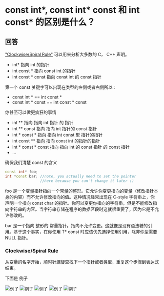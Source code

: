 # const int*, const int* const 和 int const* 的区别是什么？

## 回答

["Clockwise/Spiral Rule"](http://c-faq.com/decl/spiral.anderson.html) 可以用来分析大多数的 C， C++ 声明。

- int* 指向 int 的指针
- int const * 指向 const int 的指针
- int const * const 指向 const int 的 const 指针

第一个 const 关键字可以出现在类型的左侧或者右侧所以：

- const int * == int const *
- const int * const == int const * const

你甚至可以做更疯狂的事情

- int ** 指向 指向 int 指针 的 指针
- int ** const 指向 指向 int 指针的 const 指针
- int * const * 指向 指向 int const 型 指针的指针
- int const ** 指向 指向 const int 的指针的指针
- int * const * const 指向 指向 int 的 const 指针 的 const 指针
- ...

确保我们清楚 const 的含义

```C++
const int* foo;
int *const bar; //note, you actually need to set the pointer 
                //here because you can't change it later ;)
```

foo 是一个变量指针指向一个常量的整形。它允许你变更指向的变量（修改指针本身的内容）而不允许修改指向的值。这种情况经常出现在 C-style 字符串上，你声明一个指向 const char 的指针。你可以变更你指向的字符串，但是不能修改指向字符串的内容。当字符串存储在程序的数据区段时这就很重要了，因为它是不允许修改的。

bar 是一个指向 整形的 常量指针，指向不允许变更。这就像是没有语法糖的引用。基于这个事实，在你使用 T* const 时应该优先选择使用引用，除非你型需要 NULL 指针。

### Clockwise/Spiral Rule

从变量的名字开始，顺时针螺旋查找下一个指针或者类型，重复这个步骤到表达式结束。

下面是 例子

![例子](https://i.stack.imgur.com/sT6ng.png)
![例子](https://i.stack.imgur.com/Zt0G2.png)
![例子](https://i.stack.imgur.com/kXH8P.png)
![例子](https://i.stack.imgur.com/UeqZO.png)
![例子](https://i.stack.imgur.com/f5ftV.png)